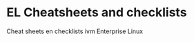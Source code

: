 EL Cheatsheets and checklists
=============================

Cheat sheets en checklists ivm Enterprise Linux
